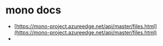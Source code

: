 # mono docs

*	[https://mono-project.azureedge.net/api/master/files.html](https://mono-project.azureedge.net/api/master/files.html)
*	